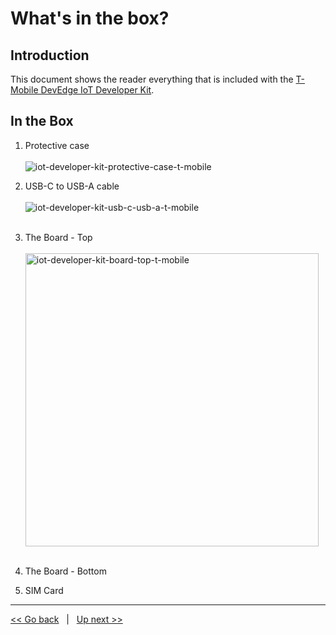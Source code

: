# What's in the box? 

## Introduction
This document shows the reader everything that is included with the [T-Mobile DevEdge IoT Developer Kit](https://devedge.t-mobile.com/solutions/iot-developer-kit). 

## In the Box
1. Protective case<br><br>![iot-developer-kit-protective-case-t-mobile](https://user-images.githubusercontent.com/60194531/170105905-ac5acfc6-87f9-4435-8db7-4a312d6e1a70.png)
3. USB-C to USB-A cable<br><br>![iot-developer-kit-usb-c-usb-a-t-mobile](https://user-images.githubusercontent.com/60194531/170106910-d390fdfc-16a7-4556-8d60-8dcce852cc9c.jpeg)<br><br>
4. The Board - Top<br><br><img width="469" alt="iot-developer-kit-board-top-t-mobile" src="https://user-images.githubusercontent.com/60194531/170107259-b2531d9e-9eb2-4f91-8018-e56ffd5e66a0.png"><br><br>
5. The Board - Bottom

6. SIM Card

***
[<< Go back](01-Getting-Started.md) &nbsp; | &nbsp; [Up next >>](03-How-to-See-Signs-of-Life.md)
